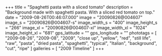 +++
title = "Spaghetti pasta with a sliced tomato"
description = "Background made with spaghetti pasta. With a sliced red tomato on top."
date = "2009-08-26T00:46:07.000"
image = "20090826@004607"
image_s = "20090826@004607-s"
image_width_s = "400"
image_height_s = "266"
image_xl = "20090826@004607-xl"
image_width_xl = "1024"
image_height_xl = "681"
gps_latitude = ""
gps_longitude = ""
phototags = [ "2009-08-26", "2009-08", "2009", "close up", "yellow", "red", "still life", "raw", "pasta", "dried pasta", "spaghetti", "typical", "Italian", "background", "cut", "ripe" ]
galleries = [ "2009 Timeline" ]
+++
